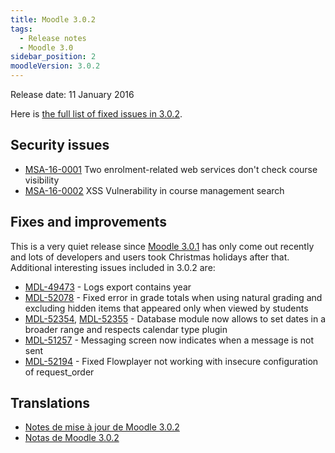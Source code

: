 ```yaml
---
title: Moodle 3.0.2
tags:
  - Release notes
  - Moodle 3.0
sidebar_position: 2
moodleVersion: 3.0.2
---
```

Release date: 11 January 2016

Here is [the full list of fixed issues in 3.0.2](https://tracker.moodle.org/secure/IssueNavigator!executeAdvanced.jspa?jqlQuery=project+%3D+mdl+AND+resolution+%3D+fixed+AND+fixVersion+in+%28%223.0.2%22%29+ORDER+BY+priority+DESC&runQuery=true&clear=true).

## Security issues

- [MSA-16-0001](https://moodle.org/mod/forum/discuss.php?d=326205) Two enrolment-related web services don't check course visibility
- [MSA-16-0002](https://moodle.org/mod/forum/discuss.php?d=326206) XSS Vulnerability in course management search

## Fixes and improvements

This is a very quiet release since [Moodle 3.0.1](./3.0.1.md) has only come out recently and lots of developers and users took Christmas holidays after that. Additional interesting issues included in 3.0.2 are:

- [MDL-49473](https://tracker.moodle.org/browse/MDL-49473) - Logs export contains year
- [MDL-52078](https://tracker.moodle.org/browse/MDL-52078) - Fixed error in grade totals when using natural grading and excluding hidden items that appeared only when viewed by students
- [MDL-52354](https://tracker.moodle.org/browse/MDL-52354), [MDL-52355](https://tracker.moodle.org/browse/MDL-52355) - Database module now allows to set dates in a broader range and respects calendar type plugin
- [MDL-51257](https://tracker.moodle.org/browse/MDL-51257) - Messaging screen now indicates when a message is not sent
- [MDL-52194](https://tracker.moodle.org/browse/MDL-52194) - Fixed Flowplayer not working with insecure configuration of request_order

## Translations

- [Notes de mise à jour de Moodle 3.0.2](https://docs.moodle.org/fr/Notes_de_mise_à_jour_de_Moodle_3.0.2)
- [Notas de Moodle 3.0.2](https://docs.moodle.org/es/Notas_de_Moodle_3.0.2)
